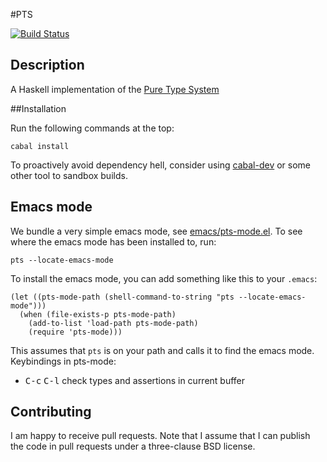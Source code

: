 #PTS

[![Build Status](https://travis-ci.org/Toxaris/pts.svg?branch=master)](https://travis-ci.org/Toxaris/pts)

## Description

A Haskell implementation of the [Pure Type
System](http://ncatlab.org/nlab/show/pure+type+system)

##Installation

Run the following commands at the top:

```
cabal install
```

To proactively avoid dependency hell, consider using
[cabal-dev](https://github.com/creswick/cabal-dev) or some other
tool to sandbox builds.

## Emacs mode

We bundle a very simple emacs mode, see
[emacs/pts-mode.el](emacs/pts-mode.el). To see where the emacs
mode has been installed to, run:

```
pts --locate-emacs-mode
```

To install the emacs mode, you can add something like this to
your `.emacs`:

```
(let ((pts-mode-path (shell-command-to-string "pts --locate-emacs-mode")))
  (when (file-exists-p pts-mode-path)
    (add-to-list 'load-path pts-mode-path)
    (require 'pts-mode)))
```

This assumes that `pts` is on your path and calls it to find the
emacs mode. Keybindings in pts-mode:

 - <kbd>C-c</kbd> <kbd>C-l</kbd> check types and assertions in current buffer

## Contributing

I am happy to receive pull requests. Note that I assume that I
can publish the code in pull requests under a three-clause BSD
license.
